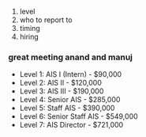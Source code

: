 1.  level
2. who to report to
3. timing
4. hiring

### great meeting anand and manuj


-   Level 1: AIS I (Intern) - $90,000
-   Level 2: AIS II - $120,000
-   Level 3: AIS III - $190,000
-   Level 4: Senior AIS - $285,000
-   Level 5: Staff AIS - $390,000
-   Level 6: Senior Staff AIS - $549,000
-   Level 7: AIS Director - $721,000

<!--stackedit_data:
eyJoaXN0b3J5IjpbODM1MzgwOTY5LDE1ODAzMDk2OTcsMjEyMT
Y3NzEyMV19
-->